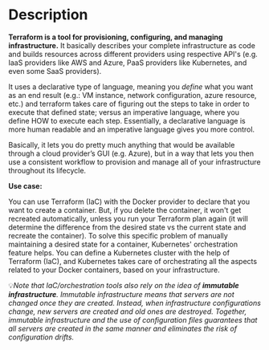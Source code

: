 # Description

**Terraform is a tool for provisioning, configuring, and managing infrastructure.** It basically describes your complete infrastructure as code and builds resources across different providers using respective API's (e.g. IaaS providers like AWS and Azure, PaaS providers like Kubernetes, and even some SaaS providers).

It uses a declarative type of language, meaning you *define* what you want as an end result (e.g.: VM instance, network configuration, azure resource, etc.) and terraform takes care of figuring out the steps to take in order to execute that defined state; versus an imperative language, where you define HOW to execute each step. Essentially, a declarative language is more human readable and an imperative language gives you more control.

Basically, it lets you do pretty much anything that would be available through a cloud provider’s GUI (e.g. Azure), but in a way that lets you then use a consistent workflow to provision and manage all of your infrastructure throughout its lifecycle.

**Use case:**

You can use Terraform (IaC) with the Docker provider to declare that you want to create a container. But, if you delete the container, it won't get recreated automatically, unless you run your Terraform plan again (it will determine the difference from the desired state vs the current state and recreate the container). To solve this specific problem of manually maintaining a desired state for a container, Kubernetes' orchestration feature helps. You can define a Kubernetes cluster with the help of Terraform (IaC), and Kubernetes takes care of orchestrating all the aspects related to your Docker containers, based on your infrastructure.

<aside>
💡<i>Note that IaC/orchestration tools also rely on the idea of <b>immutable infrastructure</b>. Immutable infrastructure means that servers are not changed once they are created. Instead, when infrastructure configurations change, new servers are created and old ones are destroyed. Together, immutable infrastructure and the use of configuration files guarantees that all servers are created in the same manner and eliminates the risk of configuration drifts.</i>
</aside>

